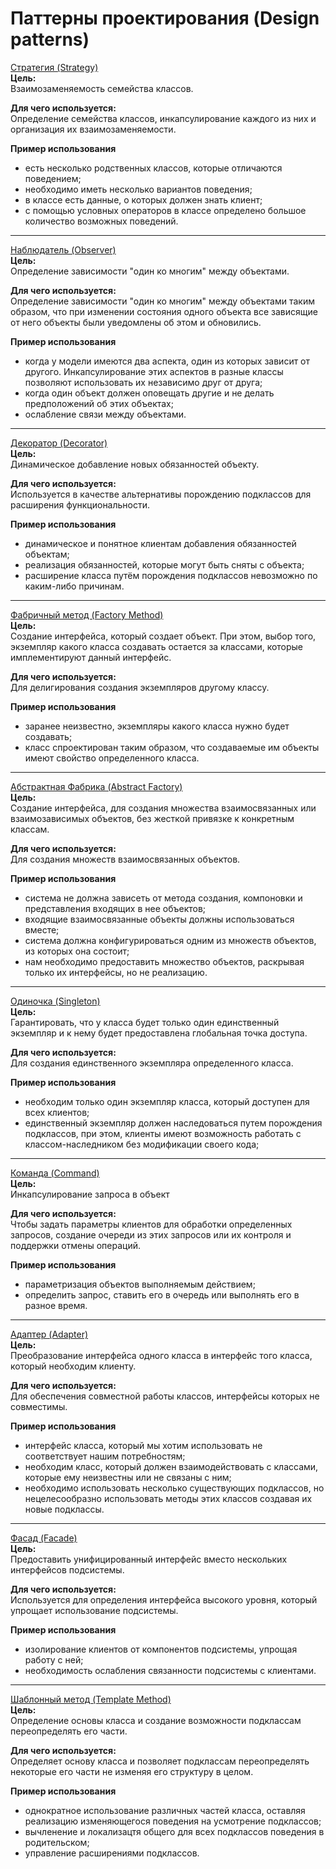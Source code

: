 # Паттерны проектирования (Design patterns)

[Стратегия (Strategy)](https://github.com/FessBoss/Design-Patterns/tree/main/Strategy) <br/>
**Цель:** <br/>
Взаимозаменяемость семейства классов.

**Для чего используется:** <br/>
Определение семейства классов, инкапсулирование каждого из них и организация их взаимозаменяемости.

**Пример использования** <br/>
- есть несколько родственных классов, которые отличаются поведением;
- необходимо иметь несколько вариантов поведения;
- в классе есть данные, о которых должен знать клиент;
- с помощью условных операторов в классе определено большое количество возможных поведений.

***

[Наблюдатель (Observer)](https://github.com/FessBoss/Design-Patterns/tree/main/Observer) <br/>
**Цель:** <br/>
Определение зависимости "один ко многим" между объектами.

**Для чего используется:** <br/>
Определение зависимости "один ко многим" между объектами таким образом, что при изменении состояния одного объекта 
все зависящие от него объекты были уведомлены об этом и обновились.

**Пример использования** <br/>
- когда у модели имеются два аспекта, один из которых зависит от другого. 
  Инкапсулирование этих аспектов в разные классы позволяют использовать их независимо друг от друга;
- когда один объект должен оповещать другие и не делать предположений об этих объектах;
- ослабление связи между объектами.

***

[Декоратор (Decorator)](https://github.com/FessBoss/Design-Patterns/tree/main/Decorator) <br/>
**Цель:** <br/>
Динамическое добавление новых обязанностей объекту.

**Для чего используется:** <br/>
Используется в качестве альтернативы порождению подклассов для расширения функциональности.

**Пример использования** <br/>
- динамическое и понятное клиентам добавления обязанностей объектам;
- реализация обязанностей, которые могут быть сняты с объекта;
- расширение класса путём порождения подклассов невозможно по каким-либо причинам.

***

[Фабричный метод (Factory Method)](https://github.com/FessBoss/Design-Patterns/tree/main/Factory) <br/>
**Цель:** <br/>
Создание интерфейса, который создает объект. При этом, выбор того, экземпляр какого класса создавать остается за классами,
которые имплементируют данный интерфейс.

**Для чего используется:** <br/>
Для делигирования создания экземпляров другому классу.

**Пример использования** <br/>
- заранее неизвестно, экземпляры какого класса нужно будет создавать;
- класс спроектирован таким образом, что создаваемые им объекты имеют свойство определенного класса.

***

[Абстрактная Фабрика (Abstract Factory)](https://github.com/FessBoss/Design-Patterns/tree/main/Factory) <br/>
**Цель:** <br/>
Создание интерфейса, для создания множества взаимосвязанных или взаимозависимых объектов, без жесткой привязке к конкретным
классам.

**Для чего используется:** <br/>
Для создания множеств взаимосвязанных объектов.

**Пример использования** <br/>
- система не должна зависеть от метода создания, компоновки и представления входящих в нее объектов;
- входящие взаимосвязанные объекты должны использоваться вместе;
- система должна конфигурироваться одним из множеств объектов, из которых она состоит;
- нам необходимо предоставить множество объектов, раскрывая только их интерфейсы, но не реализацию.

***

[Одиночка (Singleton)](https://github.com/FessBoss/Design-Patterns/tree/main/Singleton) <br/>
**Цель:** <br/>
Гарантировать, что у класса будет только один единственный экземпляр и к нему будет предоставлена глобальная точка 
доступа.

**Для чего используется:** <br/>
Для создания единственного экземпляра определенного класса. 

**Пример использования** <br/>
- необходим только один экземпляр класса, который доступен для всех клиентов;
- единственный экземпляр должен наследоваться путем порождения подклассов, при этом, клиенты имеют возможность работать
  с классом-наследником без модификации своего кода;

***

[Команда (Command)](https://github.com/FessBoss/Design-Patterns/tree/main/Command) <br/>
**Цель:** <br/>
Инкапсулирование запроса в объект

**Для чего используется:** <br/>
Чтобы задать параметры клиентов для обработки определенных запросов, создание очереди из этих запросов или их контроля и
поддержки отмены операций.

**Пример использования** <br/>
- параметризация объектов выполняемым действием;
- определить запрос, ставить его в очередь или выполнять его в разное время.

***

[Адаптер (Adapter)](https://github.com/FessBoss/Design-Patterns/tree/main/Adapter-Facade) <br/>
**Цель:** <br/>
Преобразование интерфейса одного класса в интерфейс того класса, который необходим клиенту.

**Для чего используется:** <br/>
Для обеспечения совместной работы классов, интерфейсы которых не совместимы.

**Пример использования** <br/>
- интерфейс класса, который мы хотим использовать не соответствует нашим потребностям;
- необходим класс, который должен взаимодействовать с классами, которые ему неизвестны или не связаны с ним;
- необходимо использовать несколько существующих подклассов, 
  но нецелесообразно использовать методы этих классов создавая их новые подклассы.

***

[Фасад (Facade)](https://github.com/FessBoss/Design-Patterns/tree/main/Adapter-Facade) <br/>
**Цель:** <br/>
Предоставить унифицированный интерфейс вместо нескольких интерфейсов подсистемы.

**Для чего используется:** <br/>
Используется для определения интерфейса высокого уровня, который упрощает использование подсистемы.

**Пример использования** <br/>
- изолирование клиентов от компонентов подсистемы, упрощая работу с ней;
- необходимость ослабления связанности подсистемы с клиентами.

***

[Шаблонный метод (Template Method)](https://github.com/FessBoss/Design-Patterns/tree/main/TemplateMethod) <br/>
**Цель:** <br/>
Определение основы класса и создание возможности подклассам переопределять его части.

**Для чего используется:** <br/>
Определяет основу класса и позволяет подклассам переопределять некоторые его части не изменяя его структуру в целом.

**Пример использования** <br/>
- однократное использование различных частей класса, оставляя реализацию изменяющегося поведения на усмотрение подклассов;
- вычленение и локализацтя общего для всех подклассов поведения в родительском;
- управление расширениями подклассов.